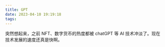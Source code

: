 ```yaml
---
title: GPT
date: 2023-04-10 19:19:18
tags:
---
```

突然想起来，之前 NFT、数字货币的热度都被 chatGPT 等 AI 技术冲淡了。现在技术发展的速度还真是快啊。